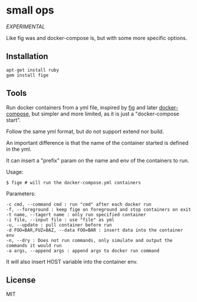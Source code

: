 # small ops

_EXPERIMENTAL_

Like fig was and docker-compose is, but with some more specific options.


## Installation

    apt-get install ruby
    gem install fige

## Tools

Run docker containers from a yml file, inspired by [fig](http://orchardup.github.io/fig/) and later [docker-compose](http://docs.docker.com/compose/), but simpler and more limited, as it is just a "docker-compose start".

Follow the same yml format, but do not support extend nor build.

An important difference is that the name of the container started is defined in the yml.

It can insert a "prefix" param on the name and env of the containers to run.

Usage:

    $ fige # will run the docker-compose.yml containers

Parameters:

    -c cmd, --command cmd : run "cmd" after each docker run
    -f, --foreground : keep fige on foreground and stop containers on exit
    -t name, --tagert name : only run specified container
    -i file, --input file : use "file" as yml
    -u, --update : pull container before run 
    -d FOO=BAR,FUZ=BAZ, --data FOO=BAR : insert data into the container env
    -n, --dry : Does not run commands, only simulate and output the commands it would run
    -a args, --append args : append args to docker run command

It will also insert HOST variable into the container env.

## License

MIT

